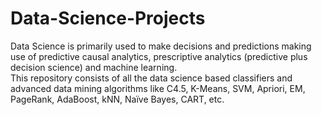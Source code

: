 # Data-Science-Projects
Data Science is primarily used to make decisions and predictions making use of predictive causal analytics, prescriptive analytics (predictive plus decision science) and machine learning.  
This repository consists of all the data science based classifiers and advanced data mining algorithms like C4.5, K-Means, SVM, Apriori, EM, PageRank, AdaBoost, kNN, Naïve Bayes, CART, etc.

